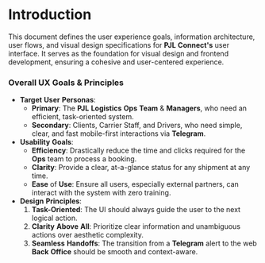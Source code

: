 # Introduction

This document defines the user experience goals, information architecture, user flows, and visual design specifications for **PJL** **Connect's** user interface. It serves as the foundation for visual design and frontend development, ensuring a cohesive and user-centered experience.

### **Overall** **UX** **Goals** & **Principles**

  * **Target** **User** **Personas**:
      * **Primary**: The **PJL** **Logistics** **Ops** **Team** & **Managers**, who need an efficient, task-oriented system.
      * **Secondary**: Clients, Carrier Staff, and Drivers, who need simple, clear, and fast mobile-first interactions via **Telegram**.
  * **Usability** **Goals**:
      * **Efficiency**: Drastically reduce the time and clicks required for the **Ops** team to process a booking.
      * **Clarity**: Provide a clear, at-a-glance status for any shipment at any time.
      * **Ease** of **Use**: Ensure all users, especially external partners, can interact with the system with zero training.
  * **Design** **Principles**:
    1.  **Task-Oriented**: The UI should always guide the user to the next logical action.
    2.  **Clarity** **Above** **All**: Prioritize clear information and unambiguous actions over aesthetic complexity.
    3.  **Seamless** **Handoffs**: The transition from a **Telegram** alert to the web **Back** **Office** should be smooth and context-aware.
